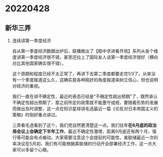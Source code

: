 # 20220428

## 新华三弄

1. 连续讲第一季度经济

   自从第一季度经济数据出炉后，联播推出了【稳中求进看开局】系列从各个维度讲第一季度经济很不错，甚至还拉上了国际友人谈第一季度经济很好（横向对比其他国家确实很不错）。

   这个周期和程度已经不太正常了，再讲下去第二季度都要走完1/3了，从来没有一个季度报道这么久，这确实是各种挑好的角度报道来树立信心，但也说明对经济的重视。

   我们一直在讲不确定性，最近的表态已经是“不确定性超出预期”了，既然承认不确定性超出预期了，那之前所定的政策就不能墨守成规，要随着形势的发展而做出及时调整，这一点在知识星球讲毛选最近一篇《论反对日本帝国主义的策略》时刚好重点讲过。

   三弄看毛选看到了这个，我们党自然更清楚这一点。我们往年**在6月底的政治局会议上会确定下半年工作**，最近不确定性激增，距离6月底还有两个月，强行等可能会有点被动。大家需要注意这个会提前的可能性，美联储最近一次利率决议在5月初，我们有可能根据美联储的行动开会部署经济工作，这一点大家可以多留个心眼。